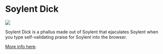 # Soylent Dick

![](http://nicole.pizza/img/soylent-dick-nicole-big.gif)

Soylent Dick is a phallus made out of Soylent that ejaculates Soylent when you type self-validating praise for Soylent into the browser. 

[More info here](http://nicole.pizza/soylent-dick).
